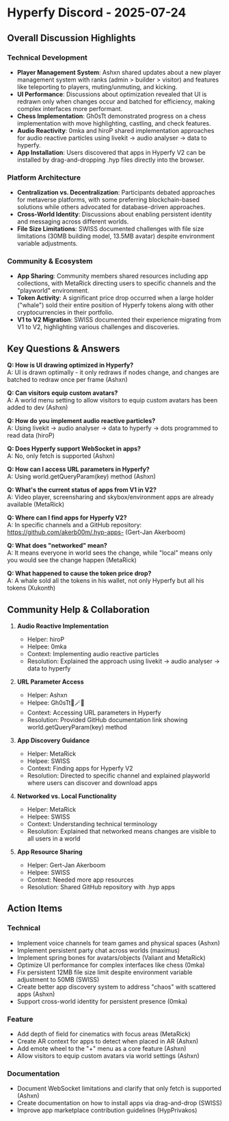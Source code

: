 # Hyperfy Discord - 2025-07-24

## Overall Discussion Highlights

### Technical Development
- **Player Management System**: Ashxn shared updates about a new player management system with ranks (admin > builder > visitor) and features like teleporting to players, muting/unmuting, and kicking.
- **UI Performance**: Discussions about optimization revealed that UI is redrawn only when changes occur and batched for efficiency, making complex interfaces more performant.
- **Chess Implementation**: Gh0sTt demonstrated progress on a chess implementation with move highlighting, castling, and check features.
- **Audio Reactivity**: 0mka and hiroP shared implementation approaches for audio reactive particles using livekit -> audio analyser -> data to hyperfy.
- **App Installation**: Users discovered that apps in Hyperfy V2 can be installed by drag-and-dropping .hyp files directly into the browser.

### Platform Architecture
- **Centralization vs. Decentralization**: Participants debated approaches for metaverse platforms, with some preferring blockchain-based solutions while others advocated for database-driven approaches.
- **Cross-World Identity**: Discussions about enabling persistent identity and messaging across different worlds.
- **File Size Limitations**: SWISS documented challenges with file size limitations (30MB building model, 13.5MB avatar) despite environment variable adjustments.

### Community & Ecosystem
- **App Sharing**: Community members shared resources including app collections, with MetaRick directing users to specific channels and the "playworld" environment.
- **Token Activity**: A significant price drop occurred when a large holder ("whale") sold their entire position of Hyperfy tokens along with other cryptocurrencies in their portfolio.
- **V1 to V2 Migration**: SWISS documented their experience migrating from V1 to V2, highlighting various challenges and discoveries.

## Key Questions & Answers

**Q: How is UI drawing optimized in Hyperfy?**  
A: UI is drawn optimally - it only redraws if nodes change, and changes are batched to redraw once per frame (Ashxn)

**Q: Can visitors equip custom avatars?**  
A: A world menu setting to allow visitors to equip custom avatars has been added to dev (Ashxn)

**Q: How do you implement audio reactive particles?**  
A: Using livekit -> audio analyser -> data to hyperfy -> dots programmed to read data (hiroP)

**Q: Does Hyperfy support WebSocket in apps?**  
A: No, only fetch is supported (Ashxn)

**Q: How can I access URL parameters in Hyperfy?**  
A: Using world.getQueryParam(key) method (Ashxn)

**Q: What's the current status of apps from V1 in V2?**  
A: Video player, screensharing and skybox/environment apps are already available (MetaRick)

**Q: Where can I find apps for Hyperfy V2?**  
A: In specific channels and a GitHub repository: https://github.com/akerb00m/.hyp-apps- (Gert-Jan Akerboom)

**Q: What does "networked" mean?**  
A: It means everyone in world sees the change, while "local" means only you would see the change happen (MetaRick)

**Q: What happened to cause the token price drop?**  
A: A whale sold all the tokens in his wallet, not only Hyperfy but all his tokens (Xukonth)

## Community Help & Collaboration

1. **Audio Reactive Implementation**  
   - Helper: hiroP
   - Helpee: 0mka
   - Context: Implementing audio reactive particles
   - Resolution: Explained the approach using livekit -> audio analyser -> data to hyperfy

2. **URL Parameter Access**  
   - Helper: Ashxn
   - Helpee: Gh0sTt👻🪄🐘
   - Context: Accessing URL parameters in Hyperfy
   - Resolution: Provided GitHub documentation link showing world.getQueryParam(key) method

3. **App Discovery Guidance**  
   - Helper: MetaRick
   - Helpee: SWISS
   - Context: Finding apps for Hyperfy V2
   - Resolution: Directed to specific channel and explained playworld where users can discover and download apps

4. **Networked vs. Local Functionality**  
   - Helper: MetaRick
   - Helpee: SWISS
   - Context: Understanding technical terminology
   - Resolution: Explained that networked means changes are visible to all users in a world

5. **App Resource Sharing**  
   - Helper: Gert-Jan Akerboom
   - Helpee: SWISS
   - Context: Needed more app resources
   - Resolution: Shared GitHub repository with .hyp apps

## Action Items

### Technical
- Implement voice channels for team games and physical spaces (Ashxn)
- Implement persistent party chat across worlds (maximus)
- Implement spring bones for avatars/objects (Valiant and MetaRick)
- Optimize UI performance for complex interfaces like chess (0mka)
- Fix persistent 12MB file size limit despite environment variable adjustment to 50MB (SWISS)
- Create better app discovery system to address "chaos" with scattered apps (Ashxn)
- Support cross-world identity for persistent presence (0mka)

### Feature
- Add depth of field for cinematics with focus areas (MetaRick)
- Create AR context for apps to detect when placed in AR (Ashxn)
- Add emote wheel to the "+" menu as a core feature (Ashxn)
- Allow visitors to equip custom avatars via world settings (Ashxn)

### Documentation
- Document WebSocket limitations and clarify that only fetch is supported (Ashxn)
- Create documentation on how to install apps via drag-and-drop (SWISS)
- Improve app marketplace contribution guidelines (HypPrivakos)